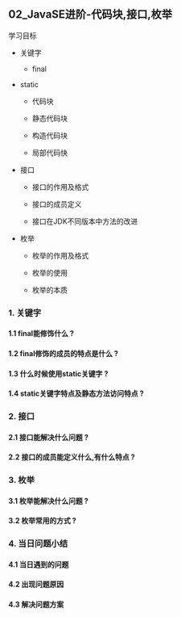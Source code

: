 ## **02_JavaSE进阶-代码块,接口,枚举**

学习目标

- 关键字

  - final

- static

  - 代码块

  - 静态代码块

  - 构造代码块

  - 局部代码快

- 接口

  - 接口的作用及格式

  - 接口的成员定义

  - 接口在JDK不同版本中方法的改进

- 枚举

  - 枚举的作用及格式

  - 枚举的使用

  - 枚举的本质



### 1. 关键字

#### 1.1 final能修饰什么 ?

#### 

#### 1.2 final修饰的成员的特点是什么 ?

#### 

#### 1.3 什么时候使用static关键字 ?

#### 

#### 1.4 static关键字特点及静态方法访问特点 ?



### 2. 接口

#### 2.1 接口能解决什么问题 ? 

#### 

#### 2.2 接口的成员能定义什么,有什么特点 ? 





### 3. 枚举

#### 3.1 枚举能解决什么问题 ? 

#### 

#### 3.2 枚举常用的方式 ? 





### 4. 当日问题小结

#### 4.1 当日遇到的问题

#### 

#### 4.2 出现问题原因

#### 

#### 4.3 解决问题方案